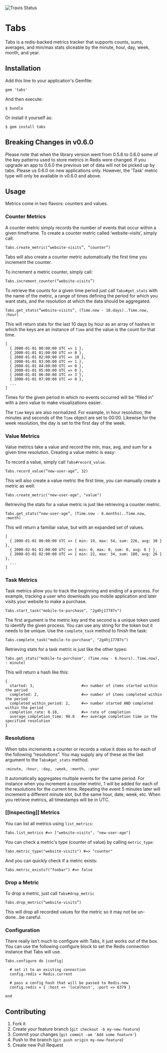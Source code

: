 ![Travis Status](https://api.travis-ci.org/thegrubbsian/tabs.png)

# Tabs

Tabs is a redis-backed metrics tracker that supports counts, sums, averages, and min/max stats sliceable by the minute, hour, day, week, month, and year.

## Installation

Add this line to your application's Gemfile:

    gem 'tabs'

And then execute:

    $ bundle

Or install it yourself as:

    $ gem install tabs

## Breaking Changes in v0.6.0

Please note that when the library version went from 0.5.6 to 0.6.0 some of
the key patterns used to store metrics in Redis were changed.  If you upgrade
an app to 0.6.0 the previous set of data will not be picked up by tabs.
Please us 0.6.0 on new applications only.  However, the 'Task' metric
type will only be available in v0.6.0 and above.

## Usage

Metrics come in two flavors: counters and values.

### Counter Metrics

A counter metric simply records the number of events that occur within a given timeframe.  To create a counter metric called ‘website-visits’, simply call:

    Tabs.create_metric(“website-visits”, “counter”)

Tabs will also create a counter metric automatically the first time you
increment the counter.

To increment a metric counter, simply call:

    Tabs.increment_counter(“website-visits”)

To retrieve the counts for a given time period just call `Tabs#get_stats` with the name of the metric, a range of times defining the period for which you want stats, and the resolution at which the data should be aggregated.

    Tabs.get_stats(“website-visits”, (Time.now - 10.days)..Time.now, :hour)
    
This will return stats for the last 10 days by hour as an array of hashes in which the keys are an instance of `Time` and the value is the count for that time.

    [
      { 2000-01-01 00:00:00 UTC => 1 },
      { 2000-01-01 01:00:00 UTC => 0 },
      { 2000-01-01 02:00:00 UTC => 10 },
      { 2000-01-01 03:00:00 UTC => 1 },
      { 2000-01-01 04:00:00 UTC => 0 },
      { 2000-01-01 05:00:00 UTC => 0 },
      { 2000-01-01 06:00:00 UTC => 3 },
      { 2000-01-01 07:00:00 UTC => 0 },
      ...
    ]
    
Times for the given period in which no events occurred will be “filled in” with a zero value to make visualizations easier.

The `Time` keys are also normalized.  For example, in hour resolution, the minutes and seconds of the `Time` object are set to 00:00.  Likewise for the week resolution, the day is set to the first day of the week.

### Value Metrics

Value metrics take a value and record the min, max, avg, and sum for a given time resolution.  Creating a value metric is easy:

To record a value, simply call `Tabs#record_value`.

    Tabs.record_value(“new-user-age”, 32)

This will also create a value metric the first time, you can manually create
a metric as well:

    Tabs.create_metric("new-user-age", "value")
    
Retrieving the stats for a value metric is just like retrieving a counter metric.

    Tabs.get_stats(“new-user-age”, (Time.now - 6.months)..Time.now, :month)
    
This will return a familiar value, but with an expanded set of values.

    [
      { 2000-01-01 00:00:00 UTC => { min: 19, max: 54, sum: 226, avg: 38 } },
      { 2000-02-01 01:00:00 UTC => { min: 0, max: 0, sum: 0, avg: 0 } },
      { 2000-03-01 02:00:00 UTC => { min: 22, max: 34, sum: 180, avg: 26 } },
      ...
    ]

### Task Metrics

Task metrics allow you to track the beginning and ending of a process.
For example, tracking a user who downloads you mobile application and
later visits your website to make a purchase.

    Tabs.start_task("mobile-to-purchase", "2g4hj17787s")

The first argument is the metric key and the second is a unique token
used to identify the given process.  You can use any string for the
token but it needs to be unique.  Use the `complete_task` method to
finish the task:

    Tabs.complete_task("mobile-to-purchase", "2g4hj17787s")

Retrieving stats for a task metric is just like the other types:

    Tabs.get_stats("mobile-to-purchase", (Time.now - 6.hours)..Time.now), : minute)

This will return a hash like this:

    {
      started: 3,                     #=> number of items started within the period
      completed: 2,                   #=> number of items completed within the period
      completed_within_period: 2,     #=> number started AND completed within the period
      completion_rate: 0.18,          #=> rate of completion
      average_completion_time: 90.0   #=> average completion time in the specified resolution
    }

### Resolutions

When tabs increments a counter or records a value it does so for each of the following “resolutions”.  You may supply any of these as the last argument to the `Tabs#get_stats` method.

    :minute, :hour, :day, :week, :month, :year

It automatically aggregates multiple events for the same period.  For instance when you increment a counter metric, 1 will be added for each of the resolutions for the current time.  Repeating the event 5 minutes later will increment a different minute slot, but the same hour, date, week, etc.  When you retrieve metrics, all timestamps will be in UTC.

### [[Inspecting]] Metrics

You can list all metrics using `list_metrics`:

    Tabs.list_metrics #=> ["website-visits", "new-user-age"]

You can check a metric's type (counter of value) by calling
`metric_type`:

    Tabs.metric_type("website-visits") #=> "counter"

And you can quickly check if a metric exists:

    Tabs.metric_exists?("foobar") #=> false

### Drop a Metric

To drop a metric, just call `Tabs#drop_metric`

    Tabs.drop_metric(“website-visits”)
    
This will drop all recorded values for the metric so it may not be un-done...be careful.

### Configuration

There really isn’t much to configure with Tabs, it just works out of the box.  You can use the following configure block to set the Redis connection instance that Tabs will use.

    Tabs.configure do |config|
    
      # set it to an existing connection
      config.redis = Redis.current
      
      # pass a config hash that will be passed to Redis.new
      config.redis = { :host => 'localhost', :port => 6379 }
      
    end

## Contributing

1. Fork it
2. Create your feature branch (`git checkout -b my-new-feature`)
3. Commit your changes (`git commit -am 'Add some feature'`)
4. Push to the branch (`git push origin my-new-feature`)
5. Create new Pull Request
